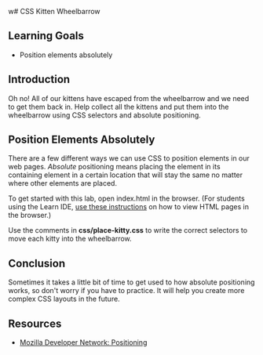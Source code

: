 w# CSS Kitten Wheelbarrow

## Learning Goals

- Position elements absolutely

## Introduction

Oh no! All of our kittens have escaped from the wheelbarrow and we need to get
them back in. Help collect all the kittens and put them into the wheelbarrow
using CSS selectors and absolute positioning. 

## Position Elements Absolutely

There are a few different ways we can use CSS to position elements in our web
pages. _Absolute_ positioning means placing the element in its containing
element in a certain location that will stay the same no matter where other
elements are placed.

To get started with this lab, open index.html in the browser. (For students
using the Learn IDE, [use these
instructions](http://help.learn.co/the-learn-ide/common-ide-questions/viewing-html-pages-in-the-learn-ide)
on how to view HTML pages in the browser.)

Use the comments in **css/place-kitty.css** to write the correct selectors to
move each kitty into the wheelbarrow.

## Conclusion

Sometimes it takes a little bit of time to get used to how absolute positioning
works, so don't worry if you have to practice. It will help you create more
complex CSS layouts in the future.

## Resources

- [Mozilla Developer Network: Positioning](https://developer.mozilla.org/en-US/docs/Learn/CSS/CSS_layout/Positioning)
